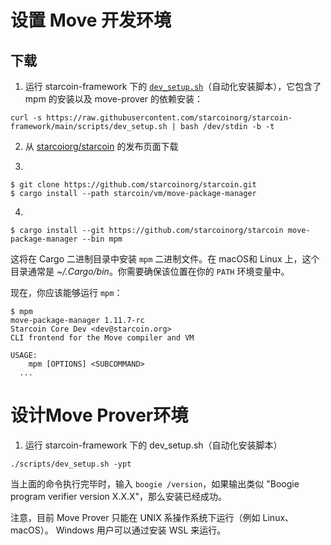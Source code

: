 # 设置 Move 开发环境

## 下载

1. 运行 starcoin-framework 下的 [`dev_setup.sh`](https://github.com/starcoinorg/starcoin-framework/blob/main/scripts/dev_setup.sh)（自动化安装脚本），它包含了 mpm 的安装以及 move-prover 的依赖安装：
```
curl -s https://raw.githubusercontent.com/starcoinorg/starcoin-framework/main/scripts/dev_setup.sh | bash /dev/stdin -b -t
```

2. 从 [starcoiorg/starcoin](https://github.com/starcoinorg/starcoin) 的发布页面下载

3.
```
$ git clone https://github.com/starcoinorg/starcoin.git
$ cargo install --path starcoin/vm/move-package-manager
```

4.
```
$ cargo install --git https://github.com/starcoinorg/starcoin move-package-manager --bin mpm
```

这将在 Cargo 二进制目录中安装 `mpm` 二进制文件。在 macOS和 Linux 上，这个目录通常是 *~/.Cargo/bin*。你需要确保该位置在你的 `PATH` 环境变量中。

现在，你应该能够运行 `mpm`：
```
$ mpm
move-package-manager 1.11.7-rc
Starcoin Core Dev <dev@starcoin.org>
CLI frontend for the Move compiler and VM

USAGE:
    mpm [OPTIONS] <SUBCOMMAND>
  ...
```
# 设计Move Prover环境

1. 运行 starcoin-framework 下的 dev_setup.sh（自动化安装脚本）

```
./scripts/dev_setup.sh -ypt
```
当上面的命令执行完毕时，输入 `boogie /version`，如果输出类似 "Boogie program verifier version X.X.X"，那么安装已经成功。

注意，目前 Move Prover 只能在 UNIX 系操作系统下运行（例如 Linux、macOS）。 Windows 用户可以通过安装 WSL 来运行。